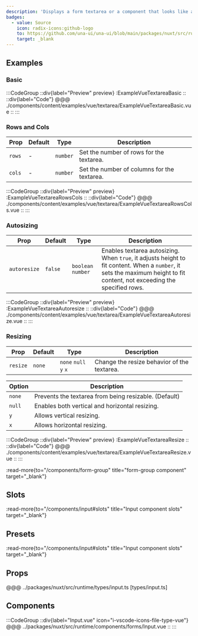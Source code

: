 ```yaml
---
description: 'Displays a form textarea or a component that looks like a textarea.'
badges:
  - value: Source
    icon: radix-icons:github-logo
    to: https://github.com/una-ui/una-ui/blob/main/packages/nuxt/src/runtime/components/forms/Input.vue
    target: _blank
---
```


## Examples

### Basic

:::CodeGroup
::div{label="Preview" preview}
  :ExampleVueTextareaBasic
::
::div{label="Code"}
@@@ ./components/content/examples/vue/textarea/ExampleVueTextareaBasic.vue
::
:::

### Rows and Cols

| Prop   | Default | Type     | Description                                 |
| ------ | ------- | -------- | ------------------------------------------- |
| `rows` | -       | `number` | Set the number of rows for the textarea.    |
| `cols` | -       | `number` | Set the number of columns for the textarea. |

:::CodeGroup
::div{label="Preview" preview}
  :ExampleVueTextareaRowsCols
::
::div{label="Code"}
@@@ ./components/content/examples/vue/textarea/ExampleVueTextareaRowsCols.vue
::
:::

### Autosizing

| Prop         | Default | Type               | Description                                                                                                                                                               |
| ------------ | ------- | ------------------ | ------------------------------------------------------------------------------------------------------------------------------------------------------------------------- |
| `autoresize` | `false` | `boolean` `number` | Enables textarea autosizing. When `true`, it adjusts height to fit content. When a `number`, it sets the maximum height to fit content, not exceeding the specified rows. |

:::CodeGroup
::div{label="Preview" preview}
  :ExampleVueTextareaAutoresize
::
::div{label="Code"}
@@@ ./components/content/examples/vue/textarea/ExampleVueTextareaAutoresize.vue
::
:::

### Resizing

| Prop     | Default | Type                  | Description                                 |
| -------- | ------- | --------------------- | ------------------------------------------- |
| `resize` | `none`  | `none` `null` `y` `x` | Change the resize behavior of the textarea. |

| Option | Description                                           |
| ------ | ----------------------------------------------------- |
| `none` | Prevents the textarea from being resizable. (Default) |
| `null` | Enables both vertical and horizontal resizing.        |
| `y`    | Allows vertical resizing.                             |
| `x`    | Allows horizontal resizing.                           |

:::CodeGroup
::div{label="Preview" preview}
  :ExampleVueTextareaResize
::
::div{label="Code"}
@@@ ./components/content/examples/vue/textarea/ExampleVueTextareaResize.vue
::
:::

:read-more{to="/components/form-group" title="form-group component" target="_blank"}

## Slots

:read-more{to="/components/input#slots" title="Input component slots" target="_blank"}

## Presets

:read-more{to="/components/input#slots" title="Input component slots" target="_blank"}

## Props

@@@ ../packages/nuxt/src/runtime/types/input.ts [types/input.ts]

## Components

:::CodeGroup
::div{label="Input.vue" icon="i-vscode-icons-file-type-vue"}
@@@ ../packages/nuxt/src/runtime/components/forms/Input.vue
::
:::

